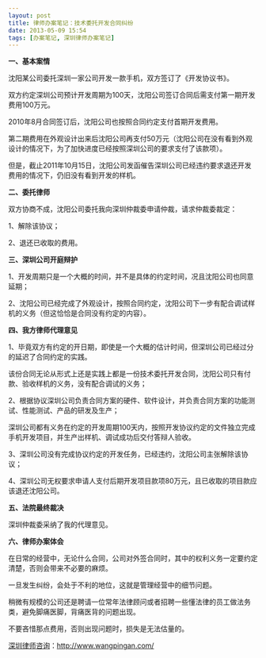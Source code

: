 ```yaml
---
layout: post
title: 律师办案笔记：技术委托开发合同纠纷
date: 2013-05-09 15:54
tags: [办案笔记, 深圳律师办案笔记]
---
```

<strong>一、基本案情</strong>

沈阳某公司委托深圳一家公司开发一款手机，双方签订了《开发协议书》。

双方约定深圳公司预计开发周期为100天，沈阳公司签订合同后需支付第一期开发费用100万元。

2010年8月合同签订后，沈阳公司也按照合同约定支付首期开发费用。

第二期费用在外观设计出来后沈阳公司再支付50万元（沈阳公司在没有看到外观设计的情况下，为了加快进度已经按照深圳公司的要求支付了该款项）。

但是，截止2011年10月15日，沈阳公司发函催告深圳公司已经违约要求退还开发费用的情况下，仍旧没有看到开发的样机。

<strong>二、委托律师</strong>

双方协商不成，沈阳公司委托我向深圳仲裁委申请仲裁，请求仲裁委裁定：

1、解除该协议；

2、退还已收取的费用。

<strong>三、深圳公司开庭辩护</strong>

1、开发周期只是一个大概的时间，并不是具体的约定时间，况且沈阳公司也同意延期；

2、沈阳公司已经完成了外观设计，按照合同约定，沈阳公司下一步有配合调试样机的义务（但这恰恰是合同没有约定的内容）。

<strong>四、我方律师代理意见</strong>

1、毕竟双方有约定的开日期，即使是一个大概的估计时间，但深圳公司已经过分的延迟了合同约定的实践。

该份合同无论从形式上还是实践上都是一份技术委托开发合同，沈阳公司只有付款、验收样机的义务，没有配合调试的义务；

2、根据协议深圳公司负责合同方案的硬件、软件设计，并负责合同方案的功能测试、性能测试、产品的研发及生产；

深圳公司都有义务在约定的开发周期100天内，按照开发协议约定的文件独立完成手机开发项目，并生产出样机、调试成功后交付答辩人验收。

3、深圳公司没有完成协议约定的开发任务，已经违约，沈阳公司主张解除该协议；

4、深圳公司无权要求申请人支付后期开发项目款项80万元，且已收取的项目款应该退还沈阳公司。

<strong>五、法院最终裁决</strong>

深圳仲裁委采纳了我的代理意见。

<strong>六、律师办案体会</strong>

在日常的经营中，无论什么合同，公司对外签合同时，其中的权利义务一定要约定清楚，否则会带来不必要的麻烦。

一旦发生纠纷，会处于不利的地位，这就是管理经营中的细节问题。

稍微有规模的公司还是聘请一位常年法律顾问或者招聘一些懂法律的员工做法务类，避免脚痛医脚，背痛医背的问题出现。

不要吝惜那点费用，否则出现问题时，损失是无法估量的。

<a href="http://www.wangpingan.com/">深圳律师咨询</a>：<a href="http://www.wangpingan.com/">http://www.wangpingan.com/</a>

